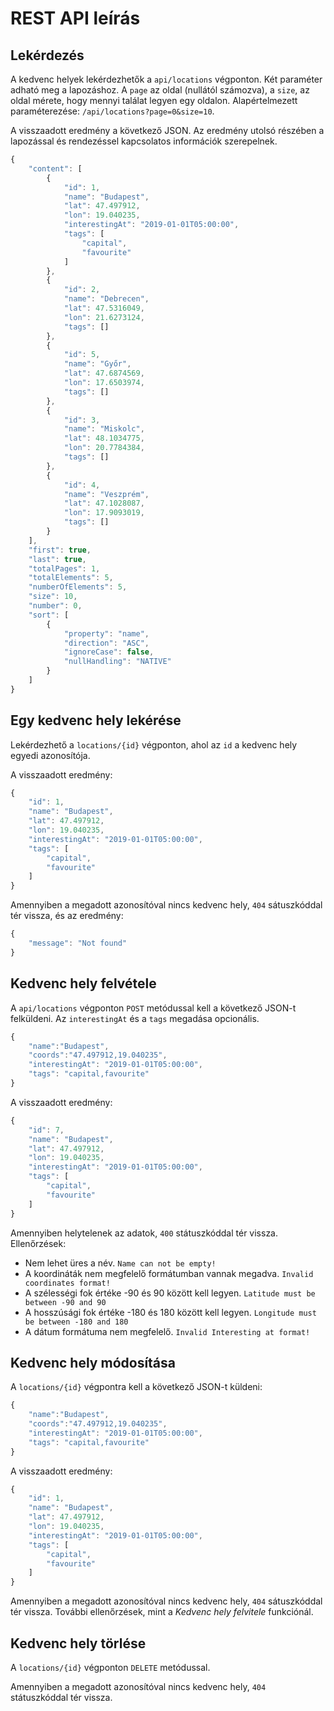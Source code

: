 # REST API leírás

## Lekérdezés

A kedvenc helyek lekérdezhetők a `api/locations` végponton. Két paraméter adható meg a lapozáshoz.
A `page` az oldal (nullától számozva), a `size`, az oldal mérete, hogy mennyi találat legyen egy oldalon.
Alapértelmezett paraméterezése: `/api/locations?page=0&size=10`.  

A visszaadott eredmény a következő JSON. Az eredmény utolsó részében a lapozással és rendezéssel kapcsolatos 
információk szerepelnek.


```javascript
{
    "content": [
        {
            "id": 1,
            "name": "Budapest",
            "lat": 47.497912,
            "lon": 19.040235,
            "interestingAt": "2019-01-01T05:00:00",
            "tags": [
                "capital",
                "favourite"
            ]
        },
        {
            "id": 2,
            "name": "Debrecen",
            "lat": 47.5316049,
            "lon": 21.6273124,
            "tags": []
        },
        {
            "id": 5,
            "name": "Győr",
            "lat": 47.6874569,
            "lon": 17.6503974,
            "tags": []
        },
        {
            "id": 3,
            "name": "Miskolc",
            "lat": 48.1034775,
            "lon": 20.7784384,
            "tags": []
        },
        {
            "id": 4,
            "name": "Veszprém",
            "lat": 47.1028087,
            "lon": 17.9093019,
            "tags": []
        }
    ],
    "first": true,
    "last": true,
    "totalPages": 1,
    "totalElements": 5,
    "numberOfElements": 5,
    "size": 10,
    "number": 0,
    "sort": [
        {
            "property": "name",
            "direction": "ASC",
            "ignoreCase": false,
            "nullHandling": "NATIVE"
        }
    ]
}
```

## Egy kedvenc hely lekérése

Lekérdezhető a `locations/{id}` végponton, ahol az `id`
a kedvenc hely egyedi azonosítója.

A visszaadott eredmény:

```javascript
{
    "id": 1,
    "name": "Budapest",
    "lat": 47.497912,
    "lon": 19.040235,
    "interestingAt": "2019-01-01T05:00:00",
    "tags": [
        "capital",
        "favourite"
    ]
}
```

Amennyiben a megadott azonosítóval nincs kedvenc hely, `404` sátuszkóddal
tér vissza, és az eredmény:

```javascript
{
    "message": "Not found"
}
```

## Kedvenc hely felvétele

A `api/locations` végponton `POST` metódussal kell a következő
JSON-t felküldeni. Az `interestingAt` és a `tags` megadása opcionális.

```javascript
{
    "name":"Budapest",
    "coords":"47.497912,19.040235", 
    "interestingAt": "2019-01-01T05:00:00", 
    "tags": "capital,favourite"
}
```

A visszaadott eredmény:

```javascript
{
    "id": 7,
    "name": "Budapest",
    "lat": 47.497912,
    "lon": 19.040235,
    "interestingAt": "2019-01-01T05:00:00",
    "tags": [
        "capital",
        "favourite"
    ]
}
```

Amennyiben helytelenek az adatok, `400` státuszkóddal tér vissza. 
Ellenőrzések:

* Nem lehet üres a név. `Name can not be empty!`
* A koordináták nem megfelelő formátumban vannak megadva. `Invalid coordinates format!`
* A szélességi fok értéke -90 és 90 között kell legyen. `Latitude must be between -90 and 90`
* A hosszúsági fok értéke -180 és 180 között kell legyen. `Longitude must be between -180 and 180`
* A dátum formátuma nem megfelelő. `Invalid Interesting at format!`

## Kedvenc hely módosítása

A `locations/{id}` végpontra kell a következő JSON-t küldeni:

```javascript
{
    "name":"Budapest",
    "coords":"47.497912,19.040235", 
    "interestingAt": "2019-01-01T05:00:00", 
    "tags": "capital,favourite"
}
```

A visszaadott eredmény:

```javascript
{
    "id": 1,
    "name": "Budapest",
    "lat": 47.497912,
    "lon": 19.040235,
    "interestingAt": "2019-01-01T05:00:00",
    "tags": [
        "capital",
        "favourite"
    ]
}
```

Amennyiben a megadott azonosítóval nincs kedvenc hely, `404` sátuszkóddal
tér vissza. További ellenőrzések, mint a _Kedvenc hely felvitele_
funkciónál.

## Kedvenc hely törlése

A `locations/{id}` végponton `DELETE` metódussal.

Amennyiben a megadott azonosítóval nincs kedvenc hely, `404` státuszkóddal
tér vissza.
